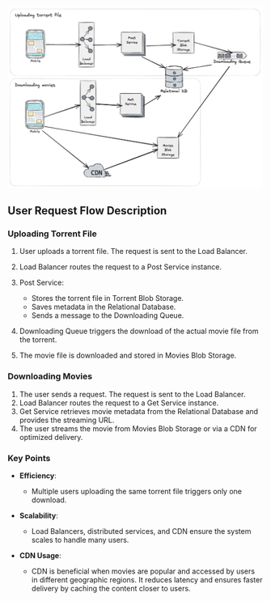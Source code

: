 <img src="schema.png">

## User Request Flow Description

### Uploading Torrent File
1. User uploads a torrent file. The request is sent to the Load Balancer.
2. Load Balancer routes the request to a Post Service instance.
3. Post Service:
   - Stores the torrent file in Torrent Blob Storage.
   - Saves metadata in the Relational Database.
   - Sends a message to the Downloading Queue.
   
4. Downloading Queue triggers the download of the actual movie file from the torrent.
5. The movie file is downloaded and stored in Movies Blob Storage.

### Downloading Movies
1. The user sends a request. The request is sent to the Load Balancer.
2. Load Balancer routes the request to a Get Service instance.
3. Get Service retrieves movie metadata from the Relational Database and provides the streaming URL.
4. The user streams the movie from Movies Blob Storage or via a CDN for optimized delivery.

### Key Points

- **Efficiency**:
  - Multiple users uploading the same torrent file triggers only one download.
  
- **Scalability**:
  - Load Balancers, distributed services, and CDN ensure the system scales to handle many users.

- **CDN Usage**:
  - CDN is beneficial when movies are popular and accessed by users in different geographic regions. It reduces latency and ensures faster delivery by caching the content closer to users.
